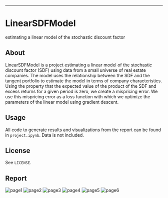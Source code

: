 _____
# LinearSDFModel
estimating a linear model of the stochastic discount factor

## About
LinearSDFModel is a project estimating a linear model of the stochastic discount factor (SDF) using data from a small universe of real estate companies. The model uses the relationship between the SDF and the tangent portfolio to estimate the model in terms of company characteristics. Using the property that the expected value of the product of the SDF and excess returns for a given period is zero, we create a mispricing error. We use this mispricing error as a loss function with which we optimize the parameters of the linear model using gradient descent.

## Usage
All code to generate results and visualizations from the report can be found in `project.ipynb`. Data is not included.

## License
See `LICENSE`.

## Report
![page1](./images/report%20page%201.png)
![page2](./images/report%20page%202.png)
![page3](./images/report%20page%203.png)
![page4](./images/report%20page%204.png)
![page5](./images/report%20page%205.png)
![page6](./images/report%20page%206.png)

